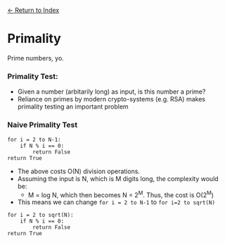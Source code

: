 [← Return to Index](https://github.com/cjmlgrto/fit2004-notes)

# Primality

Prime numbers, yo.

### Primality Test:

- Given a number (arbitarily long) as input, is this number a prime?
- Reliance on primes by modern crypto-systems (e.g. RSA) makes primality testing an important problem

### Naive Primality Test

```
for i = 2 to N-1:
	if N % i == 0:
		return False
return True
```

- The above costs O(N) division operations.
- Assuming the input is N, which is M digits long, the complexity would be:
	- M = log N, which then becomes N = 2<sup>M</sup>. Thus, the cost is O(2<sup>M</sup>)
- This means we can change `for i = 2 to N-1` to `for i=2 to sqrt(N)`

```
for i = 2 to sqrt(N):
	if N % i == 0:
		return False
return True
```